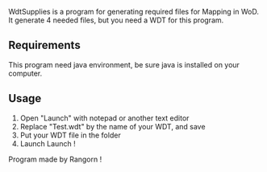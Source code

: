 WdtSupplies is a program for generating required files for Mapping in WoD.
It generate 4 needed files, but you need a WDT for this program.

## Requirements 
This program need java environment, be sure java is installed on your computer.

## Usage
1) Open "Launch" with notepad or another text editor
2) Replace "Test.wdt" by the name of your WDT, and save
3) Put your WDT file in the folder
4) Launch Launch !

Program made by Rangorn !